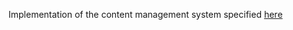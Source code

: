 Implementation of the content management system specified [here][0]

[0]: https://webik.ms.mff.cuni.cz/nswi142/semestral-work/specification-en.html
